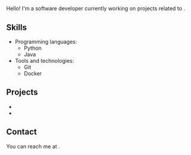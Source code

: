 <link rel="stylesheet" href="https://use.fontawesome.com/releases/v5.15.3/css/all.css" integrity="sha384-Hy4t4hTlTgTJ+nOw+uCy7Pp3MzvOJ3D2fjqYuG2+aXQlPhKKvt7kD12AkUSuV7Gz" crossorigin="anonymous">

# <Your Name>

Hello! I'm a software developer currently working on projects related to <insert your field>. 

## Skills

- Programming languages: 
  - <i class="fab fa-python"></i> Python
  - <i class="fab fa-java"></i> Java
- Tools and technologies:
  - <i class="fab fa-git"></i> Git
  - <i class="fab fa-docker"></i> Docker

## Projects

- <Insert project name and a brief description>
- <Insert project name and a brief description>

## Contact

You can reach me at <insert your email address>.
  

